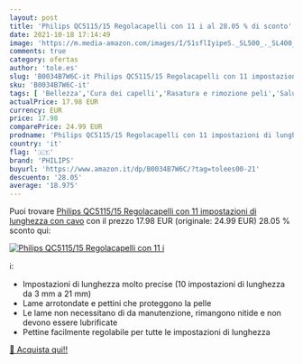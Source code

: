 ```yaml
---
layout: post
title: 'Philips QC5115/15 Regolacapelli con 11 i al 28.05 % di sconto'
date: 2021-10-18 17:14:49
image: 'https://m.media-amazon.com/images/I/51sflIyipeS._SL500_._SL400_.jpg'
comments: true
category: ofertas
author: 'tole.es'
slug: 'B0034B7W6C-it Philips QC5115/15 Regolacapelli con 11 impostazioni di...'
sku: 'B0034B7W6C-it'
tags: [ 'Bellezza','Cura dei capelli','Rasatura e rimozione peli','Salute e cura della persona','Strumenti per taglio dei capelli','Tagliacapelli','Tagliacapelli e accessori','philips', ]
actualPrice: 17.98 EUR
currency: EUR
price: 17.98
comparePrice: 24.99 EUR
prodname: 'Philips QC5115/15 Regolacapelli con 11 impostazioni di lunghezza  con cavo'
country: 'it'
flag: '🇮🇹'
brand: 'PHILIPS'
buyurl: 'https://www.amazon.it/dp/B0034B7W6C/?tag=tolees00-21'
descuento: '28.05'
average: '18.975'
---
```


Puoi trovare [Philips QC5115/15 Regolacapelli con 11 impostazioni di lunghezza  con cavo](https://www.amazon.it/dp/B0034B7W6C/?tag=tolees00-21) con il prezzo 17.98 EUR (originale: 24.99 EUR) 28.05 % sconto qui:

[![Philips QC5115/15 Regolacapelli con 11 i](https://m.media-amazon.com/images/I/51sflIyipeS._SL500_._SL400_.jpg)](https://www.amazon.it/dp/B0034B7W6C/?tag=tolees00-21)

ℹ️:

- Impostazioni di lunghezza molto precise (10 impostazioni di lunghezza da 3 mm a 21 mm)
- Lame arrotondate e pettini che proteggono la pelle
- Le lame non necessitano di da manutenzione, rimangono nitide e non devono essere lubrificate
- Pettine facilmente regolabile per tutte le impostazioni di lunghezza

[🛒 Acquista qui!!](https://www.amazon.it/dp/B0034B7W6C/?tag=tolees00-21)
